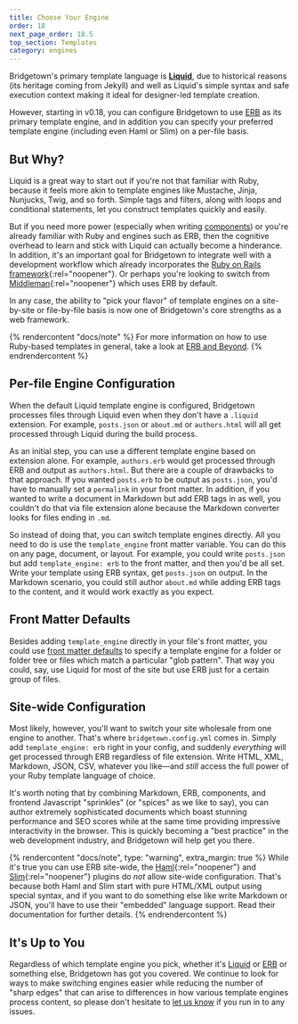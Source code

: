 ```yaml
---
title: Choose Your Engine
order: 18
next_page_order: 18.5
top_section: Templates
category: engines
---
```


Bridgetown's primary template language is [**Liquid**](/docs/liquid), due to historical reasons (its heritage coming from Jekyll) and well as Liquid's simple syntax and safe execution context making it ideal for designer-led template creation.

However, starting in v0.18, you can configure Bridgetown to use [ERB](/docs/erb-and-beyond) as its primary template engine, and in addition you can specify your preferred template engine (including even Haml or Slim) on a per-file basis.

## But Why?

Liquid is a great way to start out if you're not that familiar with Ruby, because it feels more akin to template engines like Mustache, Jinja, Nunjucks, Twig, and so forth. Simple tags and filters, along with loops and conditional statements, let you construct templates quickly and easily.

But if you need more power (especially when writing [components](/docs/components)) or you're already familiar with Ruby and engines such as ERB, then the cognitive overhead to learn and stick with Liquid can actually become a hinderance. In addition, it's an important goal for Bridgetown to integrate well with a development workflow which already incorporates the [Ruby on Rails framework](https://rubyonrails.org){:rel="noopener"}. Or perhaps you're looking to switch from [Middleman](https://middlemanapp.com){:rel="noopener"} which uses ERB by default.

In any case, the ability to "pick your flavor" of template engines on a site-by-site or file-by-file basis is now one of Bridgetown's core strengths as a web framework.

{% rendercontent "docs/note" %}
For more information on how to use Ruby-based templates in general, take a look at [ERB and Beyond](/docs/erb-and-beyond).
{% endrendercontent %}

## Per-file Engine Configuration

When the default Liquid template engine is configured, Bridgetown processes files through Liquid even when they don't have a `.liquid` extension. For example, `posts.json` or `about.md` or `authors.html` will all get processed through Liquid during the build process.

As an initial step, you can use a different template engine based on extension alone. For example, `authors.erb` would get processed through ERB and output as `authors.html`. But there are a couple of drawbacks to that approach. If you wanted `posts.erb` to be output as `posts.json`, you'd have to manually set a `permalink` in your front matter. In addition, if you wanted to write a document in Markdown but add ERB tags in as well, you couldn't do that via file extension alone because the Markdown converter looks for files ending in `.md`.

So instead of doing that, you can switch template engines directly. All you need to do is use the `template_engine` front matter variable. You can do this on any page, document, or layout. For example, you could write `posts.json` but add `template_engine: erb` to the front matter, and then you'd be all set. Write your template using ERB syntax, get `posts.json` on output. In the Markdown scenario, you could still author `about.md` while adding ERB tags to the content, and it would work exactly as you expect.

## Front Matter Defaults

Besides adding `template_engine` directly in your file's front matter, you could use [front matter defaults](/docs/configuration/front-matter-defaults) to specify a template engine for a folder or folder tree or files which match a particular "glob pattern". That way you could, say, use Liquid for most of the site but use ERB just for a certain group of files.

## Site-wide Configuration

Most likely, however, you'll want to switch your site wholesale from one engine to another. That's where `bridgetown.config.yml` comes in. Simply add `template_engine: erb` right in your config, and suddenly *everything* will get processed through ERB regardless of file extension. Write HTML, XML, Markdown, JSON, CSV, whatever you like—and _still_ access the full power of your Ruby template language of choice.

It's worth noting that by combining Markdown, ERB, components, and frontend Javascript "sprinkles" (or "spices" as we like to say), you can author extremely sophisticated documents which boast stunning performance and SEO scores while at the same time providing impressive interactivity in the browser. This is quickly becoming a "best practice" in the web development industry, and Bridgetown will help get you there.

{% rendercontent "docs/note", type: "warning", extra_margin: true %}
While it's true you can use ERB site-wide, the [Haml](https://github.com/bridgetownrb/bridgetown-haml){:rel="noopener"} and [Slim](https://github.com/bridgetownrb/bridgetown-slim){:rel="noopener"} plugins do _not_ allow site-wide configuration. That's because both Haml and Slim start with pure HTML/XML output using special syntax, and if you want to do something else like write Markdown or JSON, you'll have to use their "embedded" language support. Read their documentation for further details.
{% endrendercontent %}

## It's Up to You

Regardless of which template engine you pick, whether it's [Liquid](/docs/liquid) or [ERB](/docs/erb-and-beyond) or something else, Bridgetown has got you covered. We continue to look for ways to make switching engines easier while reducing the number of "sharp edges" that can arise to differences in how various template engines process content, so please don't hesitate to [let us know](/docs/community) if you run in to any issues.